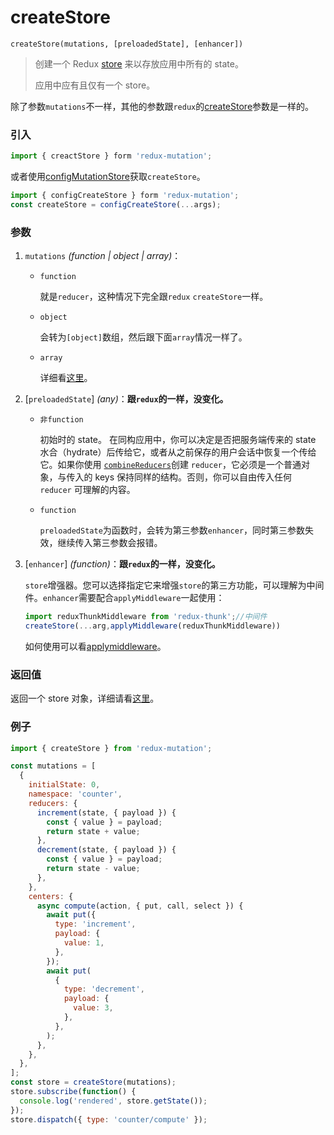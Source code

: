 # createStore

```
createStore(mutations, [preloadedState], [enhancer])
```

> 创建一个 Redux [store](https://www.redux.org.cn/docs/api/Store.html) 来以存放应用中所有的 state。
>
> 应用中应有且仅有一个 store。

除了参数`mutations`不一样，其他的参数跟`redux`的[createStore](https://redux.js.org/api/createstore)参数是一样的。

### 引入

```js
import { creactStore } form 'redux-mutation';
```

或者使用[configMutationStore](/docs/api/configCreateStore)获取`createStore`。

```js
import { configCreateStore } form 'redux-mutation';
const createStore = configCreateStore(...args);
```

### 参数

1. `mutations` *(function | object | array)*：

   - `function`

     就是`reducer`，这种情况下完全跟`redux` `createStore`一样。

   - `object`

     会转为`[object]`数组，然后跟下面`array`情况一样了。

   - `array`

     详细看[这里](../introduction/new-concepts.md#mutationobject)。

2. [`preloadedState`] *(any)*：**跟`redux`的一样，没变化。**

   - `非function`

     初始时的 state。 在同构应用中，你可以决定是否把服务端传来的 state 水合（hydrate）后传给它，或者从之前保存的用户会话中恢复一个传给它。如果你使用 [`combineReducers`](https://www.redux.org.cn/docs/api/combineReducers.html)创建 `reducer`，它必须是一个普通对象，与传入的 keys 保持同样的结构。否则，你可以自由传入任何 `reducer` 可理解的内容。

   - `function`

     `preloadedState`为函数时，会转为第三参数`enhancer`，同时第三参数失效，继续传入第三参数会报错。

3. [`enhancer`] *(function)*：**跟`redux`的一样，没变化。**

   `store`增强器。您可以选择指定它来增强`store`的第三方功能，可以理解为中间件。`enhancer`需要配合`applyMiddleware`一起使用：

   ```js
   import reduxThunkMiddleware from 'redux-thunk';//中间件
   createStore(...arg,applyMiddleware(reduxThunkMiddleware))
   ```

   如何使用可以看[applymiddleware](https://redux.js.org/api/applymiddleware)。

### 返回值

返回一个 store 对象，详细请看[这里](/docs/api/store.md)。

### 例子

```js
import { createStore } from 'redux-mutation';

const mutations = [
  {
    initialState: 0,
    namespace: 'counter',
    reducers: {
      increment(state, { payload }) {
        const { value } = payload;
        return state + value;
      },
      decrement(state, { payload }) {
        const { value } = payload;
        return state - value;
      },
    },
    centers: {
      async compute(action, { put, call, select }) {
        await put({
          type: 'increment',
          payload: {
            value: 1,
          },
        });
        await put(
          {
            type: 'decrement',
            payload: {
              value: 3,
            },
          },
        );
      },
    },
  },
];
const store = createStore(mutations);
store.subscribe(function() {
  console.log('rendered', store.getState());
});
store.dispatch({ type: 'counter/compute' });
```
